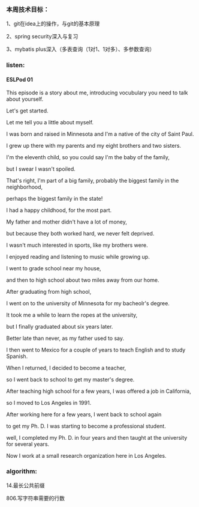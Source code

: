 ### 本周技术目标：

1、git在idea上的操作，与git的基本原理

2、spring security深入与复习

3、mybatis plus深入（多表查询（1对1、1对多）、多参数查询）

### listen:

#### ESLPod 01

This episode is a story about me, introducing vocubulary you need to talk about yourself.

Let's get started.

Let me tell you a little about myself.

I was born and raised in Minnesota and I'm a native of the city of Saint Paul. 

I grew up there with my parents and my eight brothers and two sisters.

I'm the eleventh child, so you could say I'm the baby of the family,

but I swear I wasn't spoiled.

That's right, I'm part of a big family, probably the biggest family in the neighborhood,

perhaps the biggest family in the state!

I had a happy childhood, for the most part.

My father and mother didn't have a lot of money,

but because they both worked hard, we never felt deprived.

I wasn't much interested in sports, like my brothers were.

I enjoyed reading and listening to music while growing up.

I went to grade school near my house,

and then to high school about two miles away from our home.

After graduating from high school,

I went on to the university of Minnesota for my bacheolr's degree.

It took me a while to learn the ropes at the university,

but I finally graduated about six years later.

Better late than never, as my father used to say.

I then went to Mexico for a couple of years to teach English and to study Spanish.

When I returned, I decided to become a teacher,

so I went back to school to get my master's degree.

After teaching high school for a few years, I was offered a job in California,

so I moved to Los Angeles in 1991.

After working here for a few years, I went back to school again

to get my Ph. D. I was starting to become a professional student.

well, I completed my Ph. D. in four years and then taught at the university for several years.

Now I work at a small research organization here in Los Angeles.

### algorithm:

14.最长公共前缀  

806.写字符串需要的行数

